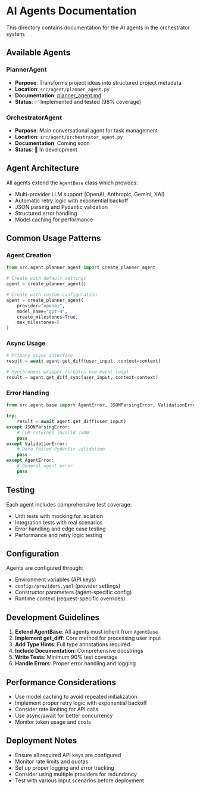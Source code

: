 # AI Agents Documentation

This directory contains documentation for the AI agents in the orchestrator system.

## Available Agents

### PlannerAgent
- **Purpose**: Transforms project ideas into structured project metadata
- **Location**: `src/agent/planner_agent.py`
- **Documentation**: [planner_agent.md](planner_agent.md)
- **Status**: ✅ Implemented and tested (98% coverage)

### OrchestratorAgent
- **Purpose**: Main conversational agent for task management
- **Location**: `src/agent/orchestrator_agent.py`
- **Documentation**: Coming soon
- **Status**: 🔄 In development

## Agent Architecture

All agents extend the `AgentBase` class which provides:
- Multi-provider LLM support (OpenAI, Anthropic, Gemini, XAI)
- Automatic retry logic with exponential backoff
- JSON parsing and Pydantic validation
- Structured error handling
- Model caching for performance

## Common Usage Patterns

### Agent Creation
```python
from src.agent.planner_agent import create_planner_agent

# Create with default settings
agent = create_planner_agent()

# Create with custom configuration
agent = create_planner_agent(
    provider="openai",
    model_name="gpt-4",
    create_milestones=True,
    max_milestones=5
)
```

### Async Usage
```python
# Primary async interface
result = await agent.get_diff(user_input, context=context)

# Synchronous wrapper (creates new event loop)
result = agent.get_diff_sync(user_input, context=context)
```

### Error Handling
```python
from src.agent.base import AgentError, JSONParsingError, ValidationError

try:
    result = await agent.get_diff(user_input)
except JSONParsingError:
    # LLM returned invalid JSON
    pass
except ValidationError:
    # Data failed Pydantic validation
    pass
except AgentError:
    # General agent error
    pass
```

## Testing

Each agent includes comprehensive test coverage:
- Unit tests with mocking for isolation
- Integration tests with real scenarios
- Error handling and edge case testing
- Performance and retry logic testing

## Configuration

Agents are configured through:
- Environment variables (API keys)
- `configs/providers.yaml` (provider settings)
- Constructor parameters (agent-specific config)
- Runtime context (request-specific overrides)

## Development Guidelines

1. **Extend AgentBase**: All agents must inherit from `AgentBase`
2. **Implement get_diff**: Core method for processing user input
3. **Add Type Hints**: Full type annotations required
4. **Include Documentation**: Comprehensive docstrings
5. **Write Tests**: Minimum 90% test coverage
6. **Handle Errors**: Proper error handling and logging

## Performance Considerations

- Use model caching to avoid repeated initialization
- Implement proper retry logic with exponential backoff
- Consider rate limiting for API calls
- Use async/await for better concurrency
- Monitor token usage and costs

## Deployment Notes

- Ensure all required API keys are configured
- Monitor rate limits and quotas
- Set up proper logging and error tracking
- Consider using multiple providers for redundancy
- Test with various input scenarios before deployment